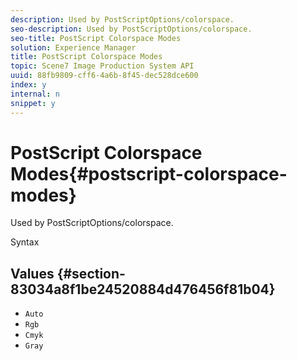 ```yaml
---
description: Used by PostScriptOptions/colorspace.
seo-description: Used by PostScriptOptions/colorspace.
seo-title: PostScript Colorspace Modes
solution: Experience Manager
title: PostScript Colorspace Modes
topic: Scene7 Image Production System API
uuid: 88fb9809-cff6-4a6b-8f45-dec528dce600
index: y
internal: n
snippet: y
---
```


# PostScript Colorspace Modes{#postscript-colorspace-modes}

Used by PostScriptOptions/colorspace.

 Syntax 

## Values {#section-83034a8f1be24520884d476456f81b04}

* `Auto` 
* `Rgb` 
* `Cmyk` 
* `Gray`

